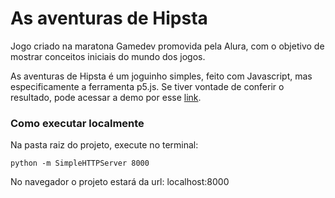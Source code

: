 # As aventuras de Hipsta

Jogo criado na maratona Gamedev promovida pela Alura, com o objetivo de mostrar conceitos iniciais do mundo dos jogos. 

As aventuras de Hipsta é um joguinho simples, feito com Javascript, mas especificamente a ferramenta p5.js. Se tiver vontade de conferir o resultado, pode acessar a demo por esse [link](https://ivynasantino.github.io/aventuras-hipsta/).

### Como executar localmente

Na pasta raiz do projeto, execute no terminal:

```
python -m SimpleHTTPServer 8000
```

No navegador o projeto estará da url: localhost:8000

